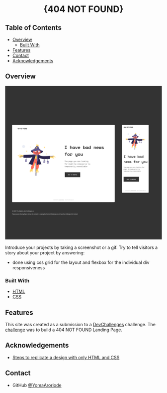 <!-- Please update value in the {}  -->

<h1 align="center">{404 NOT FOUND}</h1>


<!-- TABLE OF CONTENTS -->

## Table of Contents

- [Overview](#overview)
  - [Built With](#built-with)
- [Features](#features)
- [Contact](#contact)
- [Acknowledgements](#acknowledgements)

<!-- OVERVIEW -->

## Overview

![screenshot](./screenshot.png)

Introduce your projects by taking a screenshot or a gif. Try to tell visitors a story about your project by answering:

- done using css grid for the layout and flexbox for the individual div responsiveness

### Built With

- [HTML](https://w3schools.com/html)
- [CSS](https://w3schools.com/css)

## Features

This site was created as a submission to a [DevChallenges](https://devchallenges.io/challenges) challenge. The [challenge](https://devchallenges.io/challenges/wBunSb7FPrIepJZAg0sY) was to build a 404 NOT FOUND Landing Page.


## Acknowledgements

- [Steps to replicate a design with only HTML and CSS](https://devchallenges-blogs.web.app/how-to-replicate-design/)

## Contact

- GitHub [@YomaAroriode](https://{github.com/YomaAroriode})
